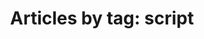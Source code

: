 ---
layout: blog_by_tag
title: 'Articles by tag: script'
tag: script
permalink: /blog/tag/script/
---